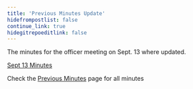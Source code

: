 ```yaml
---
title: 'Previous Minutes Update'
hidefrompostlist: false
continue_link: true
hidegitrepoeditlink: false
---
```


The minutes for the officer meeting on Sept. 13 where updated.

[Sept 13 Minutes](https://www.cpphsstuco.club/resources/minutes/sept13-minutes.pdf)

Check the [Previous Minutes](https://www.cpphsstuco.club/resources/minutes) page for all minutes
